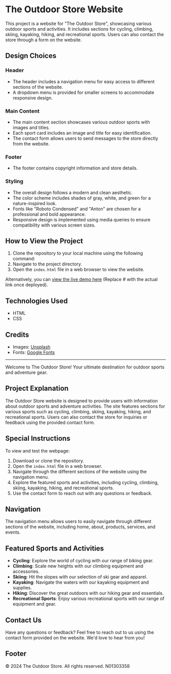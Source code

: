# The Outdoor Store Website

This project is a website for "The Outdoor Store", showcasing various outdoor sports and activities. It includes sections for cycling, climbing, skiing, kayaking, hiking, and recreational sports. Users can also contact the store through a form on the website.

## Design Choices

### Header
- The header includes a navigation menu for easy access to different sections of the website.
- A dropdown menu is provided for smaller screens to accommodate responsive design.

### Main Content
- The main content section showcases various outdoor sports with images and titles.
- Each sport card includes an image and title for easy identification.
- The contact form allows users to send messages to the store directly from the website.

### Footer
- The footer contains copyright information and store details.

### Styling
- The overall design follows a modern and clean aesthetic.
- The color scheme includes shades of gray, white, and green for a nature-inspired look.
- Fonts like "Roboto Condensed" and "Anton" are chosen for a professional and bold appearance.
- Responsive design is implemented using media queries to ensure compatibility with various screen sizes.

## How to View the Project
1. Clone the repository to your local machine using the following command:
2. Navigate to the project directory.
3. Open the `index.html` file in a web browser to view the website.

Alternatively, you can [view the live demo here](#) (Replace # with the actual link once deployed).

## Technologies Used
- HTML
- CSS

## Credits
- Images: [Unsplash](https://unsplash.com/)
- Fonts: [Google Fonts](https://fonts.google.com/)

--------------------------------------------------------------------

Welcome to The Outdoor Store! Your ultimate destination for outdoor sports and adventure gear.

## Project Explanation
The Outdoor Store website is designed to provide users with information about outdoor sports and adventure activities. The site features sections for various sports such as cycling, climbing, skiing, kayaking, hiking, and recreational sports. Users can also contact the store for inquiries or feedback using the provided contact form.

## Special Instructions
To view and test the webpage:
1. Download or clone the repository.
2. Open the `index.html` file in a web browser.
3. Navigate through the different sections of the website using the navigation menu.
4. Explore the featured sports and activities, including cycling, climbing, skiing, kayaking, hiking, and recreational sports.
5. Use the contact form to reach out with any questions or feedback.

## Navigation
The navigation menu allows users to easily navigate through different sections of the website, including home, about, products, services, and events.

## Featured Sports and Activities
- **Cycling**: Explore the world of cycling with our range of biking gear.
- **Climbing**: Scale new heights with our climbing equipment and accessories.
- **Skiing**: Hit the slopes with our selection of ski gear and apparel.
- **Kayaking**: Navigate the waters with our kayaking equipment and supplies.
- **Hiking**: Discover the great outdoors with our hiking gear and essentials.
- **Recreational Sports**: Enjoy various recreational sports with our range of equipment and gear.

## Contact Us
Have any questions or feedback? Feel free to reach out to us using the contact form provided on the website. We'd love to hear from you!

## Footer
© 2024 The Outdoor Store. All rights reserved. N01303358
